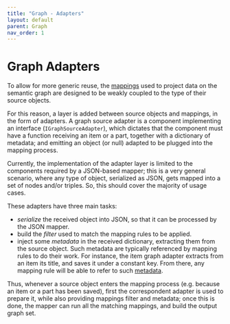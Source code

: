 ```yaml
---
title: "Graph - Adapters" 
layout: default
parent: Graph
nav_order: 1
---
```


# Graph Adapters

To allow for more generic reuse, the [mappings](mappings) used to project data on the semantic graph are designed to be weakly coupled to the type of their source objects.

For this reason, a layer is added between source objects and mappings, in the form of adapters. A graph source adapter is a component implementing an interface (`IGraphSourceAdapter`), which dictates that the component must have a function receiving an item or a part, together with a dictionary of metadata; and emitting an object (or null) adapted to be plugged into the mapping process.

Currently, the implementation of the adapter layer is limited to the components required by a JSON-based mapper; this is a very general scenario, where any type of object, serialized as JSON, gets mapped into a set of nodes and/or triples. So, this should cover the majority of usage cases.

These adapters have three main tasks:

- *serialize* the received object into JSON, so that it can be processed by the JSON mapper.
- build the *filter* used to match the mapping rules to be applied.
- inject some *metadata* in the received dictionary, extracting them from the source object. Such metadata are typically referenced by mapping rules to do their work. For instance, the item graph adapter extracts from an item its title, and saves it under a constant key. From there, any mapping rule will be able to refer to such [metadata](mappings.md#metadata-).

Thus, whenever a source object enters the mapping process (e.g. because an item or a part has been saved), first the correspondent adapter is used to prepare it, while also providing mappings filter and metadata; once this is done, the mapper can run all the matching mappings, and build the output graph set.
